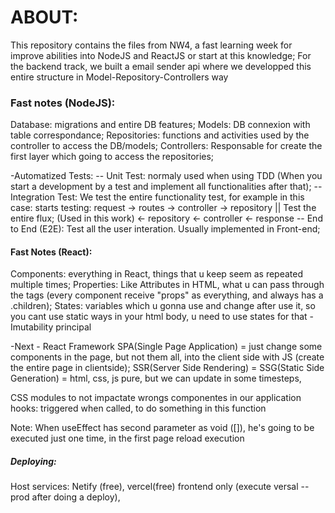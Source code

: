 # ABOUT:
This repository contains the files from NW4, a fast learning week for improve abilities into NodeJS and ReactJS or start at this knowledge;
For the backend track, we built a email sender api where we developped this entire structure in Model-Repository-Controllers way



### Fast notes (NodeJS):

Database: migrations and entire DB features;
Models: DB connexion with table correspondance;
Repositories: functions and activities used by the controller to access the DB/models;
Controllers: Responsable for create the first layer which going to access the repositories;

-Automatized Tests:
	-- Unit Test: normaly used when using TDD (When you start a development by a test and implement all functionalities after that);
	-- Integration Test: We test the entire functionality test, for example in this case: starts testing: request -> routes -> controller -> repository || Test the entire flux; (Used in this work)
														<- repository <- controller <- response	
	-- End to End (E2E): Test all the user interation. Usually implemented in Front-end;





#### Fast Notes (React):
Components: everything in React, things that u keep seem as repeated multiple times;
Properties: Like Attributes in HTML, what u can pass through the tags (every component receive "props" as everything, and always has a .children);
States: variables which u gonna use and change after use it, so you cant use static ways in your html body, u need to use states for that - Imutability principal

-Next - React Framework
SPA(Single Page Application) = just change some components in the page, but not them all, into the client side with JS (create the entire page in clientside);
SSR(Server Side Rendering) = 
SSG(Static Side Generation) = html, css, js pure, but we can update in some timesteps,

CSS modules to not impactate wrongs componentes in our application
hooks: triggered when called, to do something in this function
 

Note: When useEffect has second parameter as void ([]), he's going to be executed just one time, in the first page reload execution

##### Deploying:
Host services: Netify (free), vercel(free) frontend only (execute versal --prod after doing a deploy), 
